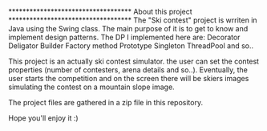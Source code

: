 *********************************** About this project ***********************************
The "Ski contest" project is wrriten in Java using the Swing class.
The main purpose of it is to get to know and implement design patterns.
The DP I implemented here are:
                                Decorator
                                Deligator
                                Builder
                                Factory method
                                Prototype
                                Singleton
                                ThreadPool
                                and so..
                                

This project is an actually ski contest simulator.
the user can set the contest properties (number of contesters, arena details and so..).
Eventually, the user starts the competition and on the screen there will be skiers images simulating the contest on a mountain slope image.

The project files are gathered in a zip file in this repository.

Hope you'll enjoy it :)
                              
             
                            
                                


